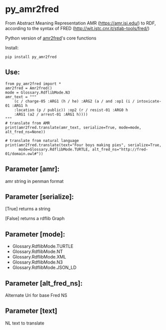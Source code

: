 # py_amr2fred

From Abstract Meaning Representation AMR (https://amr.isi.edu/) to RDF, according to the syntax of
FRED (http://wit.istc.cnr.it/stlab-tools/fred/)

Python version of
[amr2fred](http://framester.istc.cnr.it/amr-2-fred)'s core functions

Install:

```
pip install py_amr2fred
```

## Use:

```
from py_amr2fred import *
amr2fred = Amr2fred()
mode = Glossary.RdflibMode.N3
amr_text = """
    (c / charge-05 :ARG1 (h / he) :ARG2 (a / and :op1 (i / intoxicate-01 :ARG1 h 
	:location (p / public)) :op2 (r / resist-01 :ARG0 h 
	:ARG1 (a2 / arrest-01 :ARG1 h))))
"""
# translate from AMR
print(amr2fred.translate(amr_text, serialize=True, mode=mode, alt_fred_ns=None))

# translate from natural language
print(amr2fred.translate(text="Four boys making pies", serialize=True, 
      mode=Glossary.RdflibMode.TURTLE, alt_fred_ns="http://fred-01/domain.owl#"))
```


## Parameter [amr]:

amr string in penman format


## Parameter [serialize]:

[True] returns a string

[False] returns a rdflib Graph


## Parameter [mode]:

- Glossary.RdflibMode.TURTLE
- Glossary.RdflibMode.NT
- Glossary.RdflibMode.XML
- Glossary.RdflibMode.N3
- Glossary.RdflibMode.JSON_LD



## Parameter [alt_fred_ns]: 

Alternate Uri for base Fred NS


## Parameter [text]

NL text to translate 